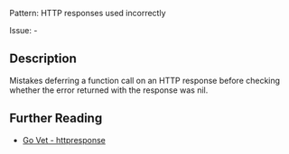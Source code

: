 Pattern: HTTP responses used incorrectly

Issue: -

## Description

Mistakes deferring a function call on an HTTP response before checking whether the error returned with the response was nil.

## Further Reading

* [Go Vet - httpresponse](https://golang.org/cmd/vet/#hdr-HTTP_responses_used_incorrectly)